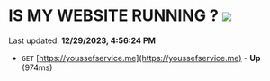 # IS MY WEBSITE RUNNING ? [![](https://img.shields.io/static/v1?label=Sponsor&message=%E2%9D%A4&logo=GitHub&color=%23fe8e86)](https://github.com/sponsors/<username>)

Last updated: **12/29/2023, 4:56:24 PM**

- `GET` [https://youssefservice.me](https://youssefservice.me) - **Up** (974ms)
